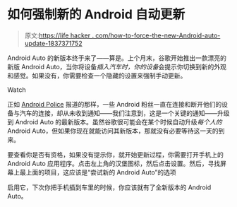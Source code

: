 # 如何强制新的 Android 自动更新

> 原文:[https://life hacker . com/how-to-force-the-new-Android-auto-update-1837371752](https://lifehacker.com/how-to-force-the-new-android-auto-update-1837371752)

Android Auto 的新版本终于来了——算是。上个月末，谷歌开始推出一款漂亮的新版 Android Auto，当你将设备*插入汽车时，你的设备*会提示你切换到新的外观和感觉。如果没有，你需要检查一个隐藏的设置来强制手动更新。

Watch

正如 [Android Police](https://www.androidpolice.com/2019/08/16/tip-if-you-still-dont-have-the-new-android-auto-check-your-app-settings/) 报道的那样，一些 Android 粉丝一直在连接和断开他们的设备与汽车的连接，却从未收到通知——我们注意到，这是一个关键的通知——升级到 Android Auto 的最新版本。虽然谷歌很可能会在某个时候自动升级*每个人的* Android Auto，但如果你现在就能访问其新版本，那就没有必要等待这一天的到来。

要查看你是否有资格，如果没有提示你，就开始更新过程，你需要打开手机上的 Android Auto 应用程序。点击左上角的汉堡图标，然后点击设置。然后，寻找屏幕上最上面的项目，这应该是“尝试新的 Android Auto”的选项

启用它，下次你把手机插到车里的时候，你应该就有了全新版本的 Android Auto。